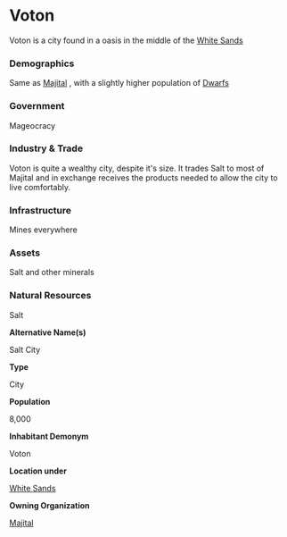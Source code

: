 Voton
=====

Voton is a city found in a oasis in the middle of the [White Sands](/w/Ecaros-xohoo/a/white-sands-location)

### Demographics

Same as [Majital](/w/Ecaros-xohoo/a/majital-article) , with a slightly higher population of [Dwarfs](/w/Ecaros-xohoo/a/Dwarfs-article)

### Government

Mageocracy

### Industry & Trade

Voton is quite a wealthy city, despite it's size. It trades Salt to most of Majital and in exchange receives the products needed to allow the city to live comfortably.

### Infrastructure

Mines everywhere

### Assets

Salt and other minerals

### Natural Resources

Salt

**Alternative Name(s)**

Salt City

**Type**

City

**Population**

8,000

**Inhabitant Demonym**

Voton

**Location under**

[White Sands](/w/Ecaros-xohoo/a/white-sands-location)

**Owning Organization**

[Majital](/w/Ecaros-xohoo/a/majital-article)
